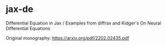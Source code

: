 # jax-de
Differential Equation in Jax / Examples from diffrax and Kidger's On Neural Differential Equations

Original monography: https://arxiv.org/pdf/2202.02435.pdf
